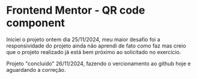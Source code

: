 # Frontend Mentor - QR code component

Iniciei o projeto ontem dia 25/11/2024, meu maior desafio foi a responsividade do projeto ainda não aprendi de fato como faz mas creio que o projeto realizado já está bem próximo ao solicitado no exercício. 

Projeto "concluido" 26/11/2024, fazendo o vercionamento ao github hoje e aguardando a correção.